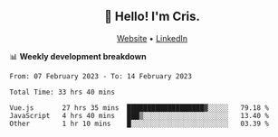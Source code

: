 
<h2 align="center">👋 Hello! I'm Cris.</h2>
<p align="center">
  <a href="https://www.criscunas.dev">Website</a> •
  <a href="https://www.linkedin.com/in/cristophercunas/">LinkedIn</a> 
</p>


📊 **Weekly development breakdown**
<!--START_SECTION:waka-->

```text
From: 07 February 2023 - To: 14 February 2023

Total Time: 33 hrs 40 mins

Vue.js       27 hrs 35 mins  ███████████████████▓░░░░░   79.18 %
JavaScript   4 hrs 40 mins   ███▒░░░░░░░░░░░░░░░░░░░░░   13.40 %
Other        1 hr 10 mins    █░░░░░░░░░░░░░░░░░░░░░░░░   03.39 %
```

<!--END_SECTION:waka-->
